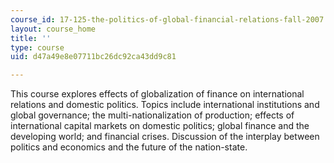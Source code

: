 ```yaml
---
course_id: 17-125-the-politics-of-global-financial-relations-fall-2007
layout: course_home
title: ''
type: course
uid: d47a49e8e07711bc26dc92ca43dd9c81

---
```

This course explores effects of globalization of finance on international relations and domestic politics. Topics include international institutions and global governance; the multi-nationalization of production; effects of international capital markets on domestic politics; global finance and the developing world; and financial crises. Discussion of the interplay between politics and economics and the future of the nation-state.
